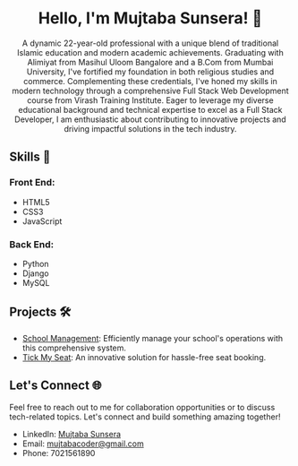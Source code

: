 <div align="center">
  <h1>Hello, I'm Mujtaba Sunsera! 👋</h1>
  <p>A dynamic 22-year-old professional with a unique blend of traditional Islamic education and modern academic achievements. Graduating with Alimiyat from Masihul Uloom Bangalore and a B.Com from Mumbai University, I've fortified my foundation in both religious studies and commerce. Complementing these credentials, I've honed my skills in modern technology through a comprehensive Full Stack Web Development course from Virash Training Institute. Eager to leverage my diverse educational background and technical expertise to excel as a Full Stack Developer, I am enthusiastic about contributing to innovative projects and driving impactful solutions in the tech industry.</p>
</div>

## Skills 🚀

### Front End:
- HTML5
- CSS3
- JavaScript

### Back End:
- Python
- Django
- MySQL

## Projects 🛠️

- [School Management](https://github.com/MujtabaCoder/School-Management-.git): Efficiently manage your school's operations with this comprehensive system.
- [Tick My Seat](https://github.com/MujtabaCoder/Tick-my-seat-.git): An innovative solution for hassle-free seat booking.

## Let's Connect 🌐

Feel free to reach out to me for collaboration opportunities or to discuss tech-related topics. Let's connect and build something amazing together!

- LinkedIn: [Mujtaba Sunsera](linkedin.com/in/mujtaba-sunsera)
- Email: mujtabacoder@gmail.com
- Phone: 7021561890
